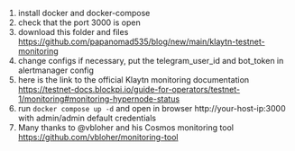1. install docker and docker-compose
2. check that the port 3000 is open
3. download this folder and files https://github.com/papanomad535/blog/new/main/klaytn-testnet-monitoring
4. change configs if necessary, put the telegram_user_id and bot_token in alertmanager config
5. here is the link to the official Klaytn monitoring documentation https://testnet-docs.blockpi.io/guide-for-operators/testnet-1/monitoring#monitoring-hypernode-status
6. run ```docker compose up -d``` and open in browser http://your-host-ip:3000 with admin/admin default credentials
7. Many thanks to @vbloher and his Cosmos monitoring tool https://github.com/vbloher/monitoring-tool
